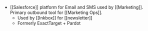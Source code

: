 - [[Salesforce]] platform for Email and SMS used by [[Marketing]]. Primary outbound tool for [[Marketing Ops]].
	- Used by [[Inkbox]] for [[newsletter]]
	- Formerly ExactTarget + Pardot